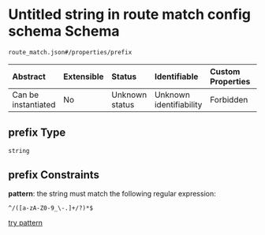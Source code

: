 # Untitled string in route match config schema Schema

```txt
route_match.json#/properties/prefix
```



| Abstract            | Extensible | Status         | Identifiable            | Custom Properties | Additional Properties | Access Restrictions | Defined In                                                            |
| :------------------ | :--------- | :------------- | :---------------------- | :---------------- | :-------------------- | :------------------ | :-------------------------------------------------------------------- |
| Can be instantiated | No         | Unknown status | Unknown identifiability | Forbidden         | Allowed               | none                | [route\_match.json\*](../out/route_match.json "open original schema") |

## prefix Type

`string`

## prefix Constraints

**pattern**: the string must match the following regular expression:&#x20;

```regexp
^/([a-zA-Z0-9_\-.]+/?)*$
```

[try pattern](https://regexr.com/?expression=%5E%2F\(%5Ba-zA-Z0-9_%5C-.%5D%2B%2F%3F\)*%24 "try regular expression with regexr.com")
